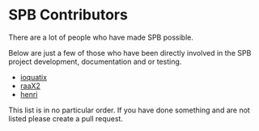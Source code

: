 # SPB Contributors 

There are a lot of people who have made SPB possible.

Below are just a few of those who have been directly involved in the SPB project development, documentation and or testing. 

 - [ioquatix](https://github.com/ioquatix)
 - [raaX2](https://github.com/raaX2)
 - [henri](https://github.com/henri)

This list is in no particular order. If you have done something and are not listed please create a pull request.
